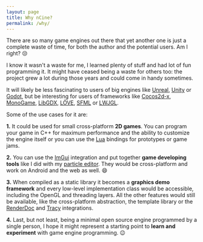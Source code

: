 ```yaml
---
layout: page
title: Why nCine?
permalink: /why/
---
```


There are so many game engines out there that yet another one is just a complete waste of time, for both the author and the potential users. Am I right? :unamused:

I know it wasn't a waste for me, I learned plenty of stuff and had lot of fun programming it.
It might have ceased being a waste for others too: the project grew a lot during those years and could come in handy sometimes.

It will likely be less fascinating to users of big engines like [Unreal](https://www.unrealengine.com), [Unity](https://unity.com/) or [Godot](https://godotengine.org/), but be interesting for users of frameworks like [Cocos2d-x](https://cocos2d-x.org/), [MonoGame](http://www.monogame.net/), [LibGDX](https://libgdx.badlogicgames.com/), [LÖVE](https://love2d.org/), [SFML](https://www.sfml-dev.org/) or [LWJGL](https://www.lwjgl.org/).

Some of the use cases for it are:

**1.** It could be used for small cross-platform **2D games**. You can program your game in C++ for maximum performance and the ability to customize the engine itself or you can use the [Lua](https://www.lua.org/) bindings for prototypes or game jams.

**2.** You can use the [ImGui](https://github.com/ocornut/imgui) integration and put together **game developing tools** like I did with my [particle editor](https://www.youtube.com/watch?v=RLNI5NMCJ1E). They would be cross-platform and work on Android and the web as well. :smile:

**3.** When compiled as a static library it becomes a **graphics demo framework** and every low-level implementation class would be accessible, including the OpenGL and threading layers.
   All the other features would still be available, like the cross-platform abstraction, the template library or the [RenderDoc](https://renderdoc.org/) and [Tracy](https://bitbucket.org/wolfpld/tracy/src/master/) integrations.

**4.** Last, but not least, being a minimal open source engine programmed by a single person, I hope it might represent a starting point to **learn and experiment** with game engine programming. :wink:

